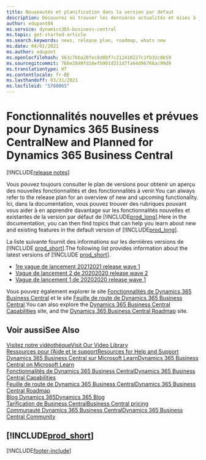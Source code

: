 ```yaml
---
title: Nouveautés et planification dans la version par défaut
description: Découvrez où trouver les dernières actualités et mises à jour de la version par défaut de Business Central.
author: edupont04
ms.service: dynamics365-business-central
ms.topic: get-started-article
ms.search.keywords: news, release plan, roadmap, whats new
ms.date: 04/01/2021
ms.author: edupont
ms.openlocfilehash: 563c7bba28fec8d8bf7c212410227c1fb32c8b59
ms.sourcegitcommit: 766e2840fd16efb901d211d7fa64d96766ac99d9
ms.translationtype: HT
ms.contentlocale: fr-BE
ms.lasthandoff: 03/31/2021
ms.locfileid: "5788065"
---
```

# <a name="new-and-planned-for-dynamics-365-business-central"></a><span data-ttu-id="b4e73-103">Fonctionnalités nouvelles et prévues pour Dynamics 365 Business Central</span><span class="sxs-lookup"><span data-stu-id="b4e73-103">New and Planned for Dynamics 365 Business Central</span></span>

[!INCLUDE[release notes](includes/release-notes.md)]

<span data-ttu-id="b4e73-104">Vous pouvez toujours consulter le plan de versions pour obtenir un aperçu des nouvelles fonctionnalités et des fonctionnalités à venir.</span><span class="sxs-lookup"><span data-stu-id="b4e73-104">You can always refer to the release plan for an overview of new and upcoming functionality.</span></span> <span data-ttu-id="b4e73-105">Ici, dans la documentation, vous pouvez trouver des rubriques pouvant vous aider à en apprendre davantage sur les fonctionnalités nouvelles et existantes de la version par défaut de [!INCLUDE[prod_long](includes/prod_long.md)].</span><span class="sxs-lookup"><span data-stu-id="b4e73-105">Here in the documentation, you can then find topics that can help you learn about new and existing features in the default version of [!INCLUDE[prod_long](includes/prod_long.md)].</span></span>  

<span data-ttu-id="b4e73-106">La liste suivante fournit des informations sur les dernières versions de [!INCLUDE [prod_short](includes/prod_short.md)].</span><span class="sxs-lookup"><span data-stu-id="b4e73-106">The following list provides information about the latest versions of [!INCLUDE [prod_short](includes/prod_short.md)].</span></span>  

* [<span data-ttu-id="b4e73-107">1re vague de lancement 2021</span><span class="sxs-lookup"><span data-stu-id="b4e73-107">2021 release wave 1</span></span>](/dynamics365-release-plan/2021wave1/smb/dynamics365-business-central/planned-features)  
* [<span data-ttu-id="b4e73-108">Vague de lancement 2 de 2020</span><span class="sxs-lookup"><span data-stu-id="b4e73-108">2020 release wave 2</span></span>](/dynamics365-release-plan/2020wave2/smb/dynamics365-business-central/planned-features)  
* [<span data-ttu-id="b4e73-109">Vague de lancement 1 de 2020</span><span class="sxs-lookup"><span data-stu-id="b4e73-109">2020 release wave 1</span></span>](/dynamics365-release-plan/2020wave1/dynamics365-business-central/planned-features)  

<span data-ttu-id="b4e73-110">Vous pouvez également explorer le site [Fonctionnalités de Dynamics 365 Business Central](https://dynamics.microsoft.com/business-central/capabilities/) et le site [Feuille de route de Dynamics 365 Business Central](https://dynamics.microsoft.com/roadmap/business-central/).</span><span class="sxs-lookup"><span data-stu-id="b4e73-110">You can also explore the [Dynamics 365 Business Central Capabilities](https://dynamics.microsoft.com/business-central/capabilities/) site, and the [Dynamics 365 Business Central Roadmap](https://dynamics.microsoft.com/roadmap/business-central/) site.</span></span>  

## <a name="see-also"></a><span data-ttu-id="b4e73-111">Voir aussi</span><span class="sxs-lookup"><span data-stu-id="b4e73-111">See Also</span></span>

[<span data-ttu-id="b4e73-112">Visitez notre vidéothèque</span><span class="sxs-lookup"><span data-stu-id="b4e73-112">Visit Our Video Library</span></span>](across-videos.md)  
[<span data-ttu-id="b4e73-113">Ressources pour l’Aide et le support</span><span class="sxs-lookup"><span data-stu-id="b4e73-113">Resources for Help and Support</span></span>](product-help-and-support.md)  
[<span data-ttu-id="b4e73-114">Dynamics 365 Business Central sur Microsoft Learn</span><span class="sxs-lookup"><span data-stu-id="b4e73-114">Dynamics 365 Business Central on Microsoft Learn</span></span>](/learn/dynamics365/business-central?WT.mc_id=dyn365bc_landingpage-docs)  
[<span data-ttu-id="b4e73-115">Fonctionnalités de Dynamics 365 Business Central</span><span class="sxs-lookup"><span data-stu-id="b4e73-115">Dynamics 365 Business Central Capabilities</span></span>](https://dynamics.microsoft.com/business-central/capabilities/)  
[<span data-ttu-id="b4e73-116">Feuille de route de Dynamics 365 Business Central</span><span class="sxs-lookup"><span data-stu-id="b4e73-116">Dynamics 365 Business Central Roadmap</span></span>](https://dynamics.microsoft.com/roadmap/business-central/)  
[<span data-ttu-id="b4e73-117">Blog Dynamics 365</span><span class="sxs-lookup"><span data-stu-id="b4e73-117">Dynamics 365 Blog</span></span>](https://cloudblogs.microsoft.com/dynamics365/it/product/business-central/)  
[<span data-ttu-id="b4e73-118">Tarification de Business Central</span><span class="sxs-lookup"><span data-stu-id="b4e73-118">Business Central pricing</span></span>](https://dynamics.microsoft.com/business-central/overview/#pricing)  
[<span data-ttu-id="b4e73-119">Communauté Dynamics 365 Business Central</span><span class="sxs-lookup"><span data-stu-id="b4e73-119">Dynamics 365 Business Central Community</span></span>](https://community.dynamics.com/business/)

## [!INCLUDE[prod_short](includes/free_trial_md.md)]

[!INCLUDE[footer-include](includes/footer-banner.md)]